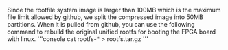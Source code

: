 Since the rootfile system image is larger than 100MB which is the maximum file limit allowed by github, we split the compressed image into 50MB partitions. When it is pulled from github, you can use the following command to rebuild the original unified rootfs for booting the FPGA board with linux.
'''console 
cat rootfs-* > rootfs.tar.gz
'''

